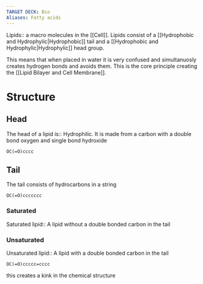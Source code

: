 ```yaml
---
TARGET DECK: Bio
Aliases: Fatty acids
---
```

Lipids:: a macro molecules in the [[Cell]]. Lipids consist of a [[Hydrophobic and Hydrophylic|Hydrophobic]] tail and a [[Hydrophobic and Hydrophylic|Hydrophylic]] head group.
<!--ID: 1692734890669-->

This means that when placed in water it is very confused and simultanuosly creates hydrogen bonds and avoids them. This is the core principle creating the [[Lipid Bilayer and Cell Membrane]].
# Structure
## Head
The head of a lipid is:: Hydrophilic. It is made from a carbon with a double bond oxygen and single bond hydroxide
<!--ID: 1692734890679-->

```smiles
OC(=O)cccc
```
## Tail
The tail consists of hydrocarbons in a string
```smiles
OC(=O)ccccccc
```
### Saturated
Saturated lipid:: A lipid without a double bonded carbon in the tail
<!--ID: 1692734890688-->

### Unsaturated
Unsaturated lipid:: A lipid with a double bonded carbon in the tail
<!--ID: 1692734890697-->

```smiles
OC(=O)ccccc=cccc
```
this creates a kink in the chemical structure
